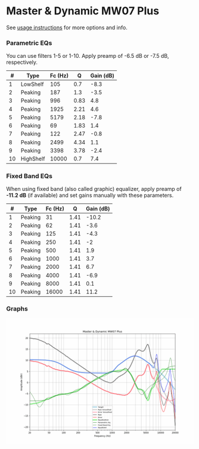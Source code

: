 # Master & Dynamic MW07 Plus
See [usage instructions](https://github.com/jaakkopasanen/AutoEq#usage) for more options and info.

### Parametric EQs
You can use filters 1-5 or 1-10. Apply preamp of -6.5 dB or -7.5 dB, respectively.

|   # | Type      |   Fc (Hz) |    Q |   Gain (dB) |
|-----|-----------|-----------|------|-------------|
|   1 | LowShelf  |       105 | 0.7  |        -8.3 |
|   2 | Peaking   |       187 | 1.3  |        -3.5 |
|   3 | Peaking   |       996 | 0.83 |         4.8 |
|   4 | Peaking   |      1925 | 2.21 |         4.6 |
|   5 | Peaking   |      5179 | 2.18 |        -7.8 |
|   6 | Peaking   |        69 | 1.83 |         1.4 |
|   7 | Peaking   |       122 | 2.47 |        -0.8 |
|   8 | Peaking   |      2499 | 4.34 |         1.1 |
|   9 | Peaking   |      3398 | 3.78 |        -2.4 |
|  10 | HighShelf |     10000 | 0.7  |         7.4 |

### Fixed Band EQs
When using fixed band (also called graphic) equalizer, apply preamp of **-11.2 dB** (if available) and set gains manually with these parameters.

|   # | Type    |   Fc (Hz) |    Q |   Gain (dB) |
|-----|---------|-----------|------|-------------|
|   1 | Peaking |        31 | 1.41 |       -10.2 |
|   2 | Peaking |        62 | 1.41 |        -3.6 |
|   3 | Peaking |       125 | 1.41 |        -4.3 |
|   4 | Peaking |       250 | 1.41 |        -2   |
|   5 | Peaking |       500 | 1.41 |         1.9 |
|   6 | Peaking |      1000 | 1.41 |         3.7 |
|   7 | Peaking |      2000 | 1.41 |         6.7 |
|   8 | Peaking |      4000 | 1.41 |        -6.9 |
|   9 | Peaking |      8000 | 1.41 |         0.1 |
|  10 | Peaking |     16000 | 1.41 |        11.2 |

### Graphs
![](./Master%20&%20Dynamic%20MW07%20Plus.png)
